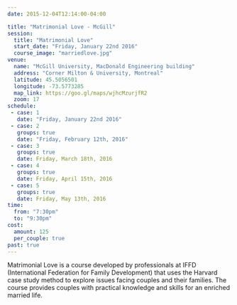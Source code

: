 ```yaml
---
date: 2015-12-04T12:14:00-04:00

title: "Matrimonial Love - McGill"
session:
  title: "Matrimonial Love"
  start_date: "Friday, January 22nd 2016"
  course_image: "marriedlove.jpg"
venue:
  name: "McGill University, MacDonald Engineering building"
  address: "Corner Milton & University, Montreal"
  latitude: 45.5056501
  longitude: -73.5773285
  map_link: https://goo.gl/maps/wjhcMzurjfR2
  zoom: 17
schedule:
 - case: 1
   date: "Friday, January 22nd 2016"
 - case: 2
   groups: true
   date: "Friday, February 12th, 2016"
 - case: 3
   groups: true
   date: Friday, March 18th, 2016
 - case: 4
   groups: true
   date: Friday, April 15th, 2016
 - case: 5
   groups: true
   date: Friday, May 13th, 2016
time:
  from: "7:30pm"
  to: "9:30pm"
cost:
  amount: 125
  per_couple: true
past: true
---
```


Matrimonial Love is a course developed by professionals at IFFD (International
Federation for Family Development) that uses the Harvard case study method to
explore issues facing couples and their families. The course provides couples
with practical knowledge and skills for an enriched married life.

<!--more-->

